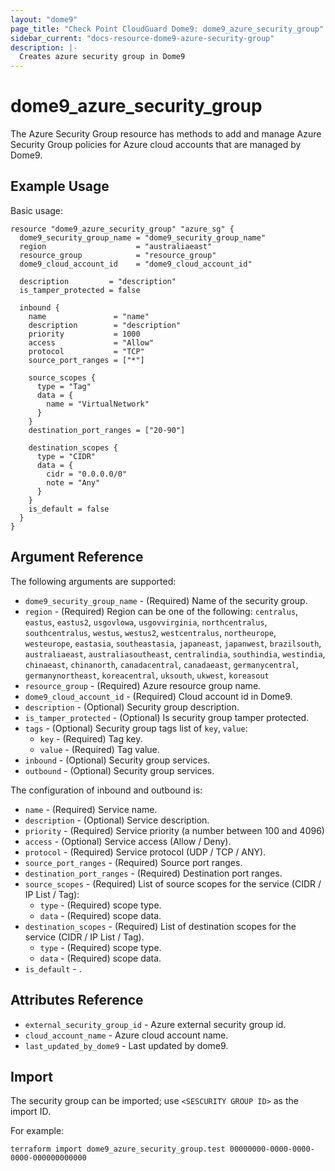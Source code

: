 ```yaml
---
layout: "dome9"
page_title: "Check Point CloudGuard Dome9: dome9_azure_security_group"
sidebar_current: "docs-resource-dome9-azure-security-group"
description: |-
  Creates azure security group in Dome9
---
```


# dome9_azure_security_group

The Azure Security Group resource has methods to add and manage Azure Security Group policies for Azure cloud accounts that are managed by Dome9.

## Example Usage

Basic usage:

```hcl
resource "dome9_azure_security_group" "azure_sg" {
  dome9_security_group_name = "dome9_security_group_name"
  region                    = "australiaeast"
  resource_group            = "resource_group"
  dome9_cloud_account_id    = "dome9_cloud_account_id"

  description         = "description"
  is_tamper_protected = false

  inbound {
    name               = "name"
    description        = "description"
    priority           = 1000
    access             = "Allow"
    protocol           = "TCP"
    source_port_ranges = ["*"]

    source_scopes {
      type = "Tag"
      data = {
        name = "VirtualNetwork"
      }
    }
    destination_port_ranges = ["20-90"]

    destination_scopes {
      type = "CIDR"
      data = {
        cidr = "0.0.0.0/0"
        note = "Any"
      }
    }
    is_default = false
  }
}

```

## Argument Reference

The following arguments are supported:

* `dome9_security_group_name` - (Required) Name of the security group.
* `region` - (Required) Region can be one of the following: `centralus`, `eastus`, `eastus2`, `usgovlowa`, `usgovvirginia`, `northcentralus`, `southcentralus`, `westus`, `westus2`, `westcentralus`, `northeurope`, `westeurope`, `eastasia`, `southeastasia`, `japaneast`, `japanwest`, `brazilsouth`, `australiaeast`, `australiasoutheast`, `centralindia`, `southindia`, `westindia`, `chinaeast`, `chinanorth`, `canadacentral`, `canadaeast`, `germanycentral`, `germanynortheast`, `koreacentral`, `uksouth`, `ukwest`, `koreasout`
* `resource_group` - (Required) Azure resource group name.
* `dome9_cloud_account_id` - (Required) Cloud account id in Dome9.
* `description` - (Optional) Security group description.
* `is_tamper_protected` - (Optional) Is security group tamper protected.
* `tags` - (Optional) Security group tags list of `key`, `value`:
    * `key` - (Required) Tag key. 
    * `value` - (Required) Tag value.
* `inbound` - (Optional) Security group services.
* `outbound` - (Optional) Security group services.

The configuration of inbound and outbound is:
   * `name` - (Required) Service name.
   * `description` - (Optional) Service description.
   * `priority` - (Required) Service priority (a number between 100 and 4096)
   * `access` - (Optional) 	Service access (Allow / Deny).
   * `protocol` - (Required) Service protocol (UDP / TCP / ANY).
   * `source_port_ranges` - (Required) Source port ranges.
   * `destination_port_ranges` - (Required) Destination port ranges.
   * `source_scopes` - (Required) List of source scopes for the service (CIDR / IP List / Tag):
      * `type` - (Required) scope type.
      * `data` - (Required) scope data.
   * `destination_scopes` - (Required) List of destination scopes for the service (CIDR / IP List / Tag).
      * `type` - (Required) scope type.
      * `data` - (Required) scope data.
   * `is_default` - .
        
## Attributes Reference

* `external_security_group_id` - Azure external security group id.
* `cloud_account_name` - Azure cloud account name.
* `last_updated_by_dome9` - Last updated by dome9.
 
## Import

The security group can be imported; use `<SESCURITY GROUP ID>` as the import ID. 

For example:

```shell
terraform import dome9_azure_security_group.test 00000000-0000-0000-0000-000000000000
```

